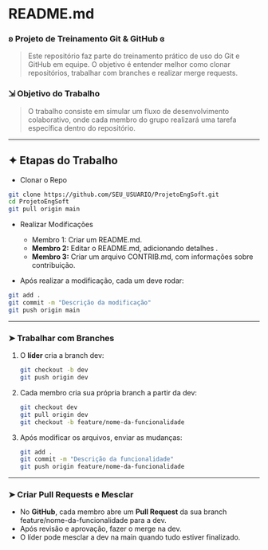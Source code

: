 # README.md

### ʚ Projeto de Treinamento Git & GitHub ɞ

> Este repositório faz parte do treinamento prático de uso do Git e GitHub em equipe. O objetivo é entender melhor como clonar repositórios, trabalhar com branches e realizar merge requests.
> 

### ⇲ Objetivo do Trabalho

> O trabalho consiste em simular um fluxo de desenvolvimento colaborativo, onde cada membro do grupo realizará uma tarefa específica dentro do repositório.
> 

---

## ✦ Etapas do Trabalho

- Clonar o Repo

```bash
git clone https://github.com/SEU_USUARIO/ProjetoEngSoft.git
cd ProjetoEngSoft
git pull origin main
```

- Realizar Modificações
    - Membro 1: Criar um README.md.
    - **Membro 2:** Editar o README.md, adicionando detalhes .
    - **Membro 3:** Criar um arquivo CONTRIB.md, com informações sobre contribuição.

- Após realizar a modificação, cada um deve rodar:

```bash
git add .
git commit -m "Descrição da modificação"
git push origin main
```

---

### ➤  Trabalhar com Branches

1. O **líder** cria a branch dev:
    
    ```bash
    git checkout -b dev
    git push origin dev
    
    ```
    
2. Cada membro cria sua própria branch a partir da dev:
    
    ```bash
    git checkout dev
    git pull origin dev
    git checkout -b feature/nome-da-funcionalidade
    ```
    
3. Após modificar os arquivos, enviar as mudanças:
    
    ```bash
    git add .
    git commit -m "Descrição da funcionalidade"
    git push origin feature/nome-da-funcionalidade
    ```
    

---

### ➤  Criar Pull Requests e Mesclar

- No **GitHub**, cada membro abre um **Pull Request** da sua branch feature/nome-da-funcionalidade para a dev.
- Após revisão e aprovação, fazer o merge na dev.
- O líder pode mesclar a dev na main quando tudo estiver finalizado.
